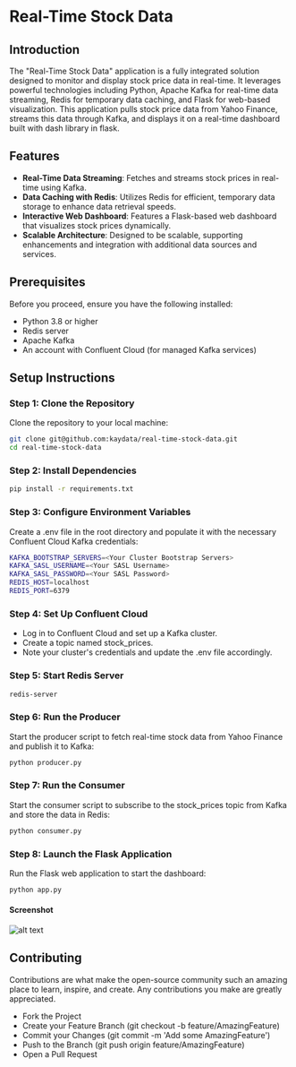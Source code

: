 # Real-Time Stock Data

## Introduction

The "Real-Time Stock Data" application is a fully integrated solution designed to monitor and display stock price data in real-time. It leverages powerful technologies including Python, Apache Kafka for real-time data streaming, Redis for temporary data caching, and Flask for web-based visualization. This application pulls stock price data from Yahoo Finance, streams this data through Kafka, and displays it on a real-time dashboard built with dash library in flask. 

## Features

- **Real-Time Data Streaming**: Fetches and streams stock prices in real-time using Kafka.
- **Data Caching with Redis**: Utilizes Redis for efficient, temporary data storage to enhance data retrieval speeds.
- **Interactive Web Dashboard**: Features a Flask-based web dashboard that visualizes stock prices dynamically.
- **Scalable Architecture**: Designed to be scalable, supporting enhancements and integration with additional data sources and services.

## Prerequisites

Before you proceed, ensure you have the following installed:
- Python 3.8 or higher
- Redis server
- Apache Kafka
- An account with Confluent Cloud (for managed Kafka services)

## Setup Instructions

### Step 1: Clone the Repository

Clone the repository to your local machine:

```bash
git clone git@github.com:kaydata/real-time-stock-data.git
cd real-time-stock-data

```
### Step 2: Install Dependencies

```bash
pip install -r requirements.txt

```
### Step 3: Configure Environment Variables

Create a .env file in the root directory and populate it with the necessary Confluent Cloud Kafka credentials:

```bash
KAFKA_BOOTSTRAP_SERVERS=<Your Cluster Bootstrap Servers>
KAFKA_SASL_USERNAME=<Your SASL Username>
KAFKA_SASL_PASSWORD=<Your SASL Password>
REDIS_HOST=localhost
REDIS_PORT=6379

```
### Step 4: Set Up Confluent Cloud
- Log in to Confluent Cloud and set up a Kafka cluster.
- Create a topic named stock_prices.
- Note your cluster's credentials and update the .env file accordingly.

### Step 5: Start Redis Server

```bash
redis-server
```
### Step 6: Run the Producer
Start the producer script to fetch real-time stock data from Yahoo Finance and publish it to Kafka:

```bash
python producer.py
```
### Step 7: Run the Consumer
Start the consumer script to subscribe to the stock_prices topic from Kafka and store the data in Redis:

```bash
python consumer.py
```
### Step 8: Launch the Flask Application
Run the Flask web application to start the dashboard:

```bash
python app.py
```


#### Screenshot
![alt text](image.png)



## Contributing
Contributions are what make the open-source community such an amazing place to learn, inspire, and create. Any contributions you make are greatly appreciated.

- Fork the Project
- Create your Feature Branch (git checkout -b feature/AmazingFeature)
- Commit your Changes (git commit -m 'Add some AmazingFeature')
- Push to the Branch (git push origin feature/AmazingFeature)
- Open a Pull Request

